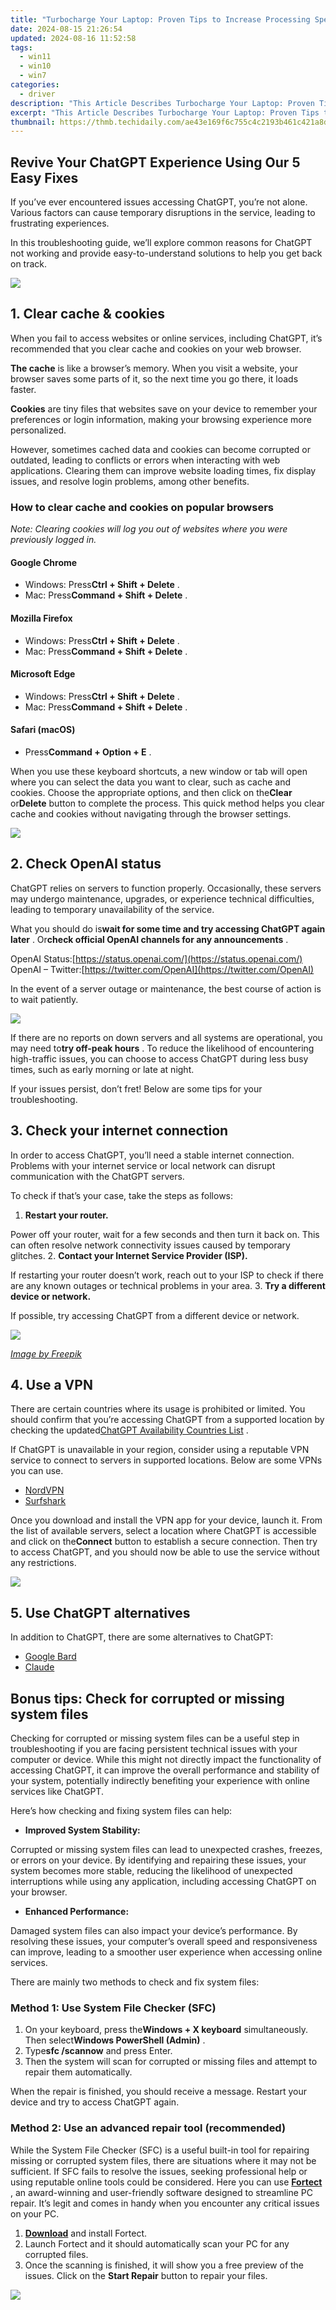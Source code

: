 ```yaml
---
title: "Turbocharge Your Laptop: Proven Tips to Increase Processing Speed by 50%%"
date: 2024-08-15 21:26:54
updated: 2024-08-16 11:52:58
tags:
  - win11
  - win10
  - win7
categories:
  - driver
description: "This Article Describes Turbocharge Your Laptop: Proven Tips to Increase Processing Speed by 50%%"
excerpt: "This Article Describes Turbocharge Your Laptop: Proven Tips to Increase Processing Speed by 50%%"
thumbnail: https://thmb.techidaily.com/ae43e169f6c755c4c2193b461c421a8ddcf3ffe9401c395fee54d3c5c1d37695.jpg
---
```


## Revive Your ChatGPT Experience Using Our 5 Easy Fixes

If you’ve ever encountered issues accessing ChatGPT, you’re not alone. Various factors can cause temporary disruptions in the service, leading to frustrating experiences.

 In this troubleshooting guide, we’ll explore common reasons for ChatGPT not working and provide easy-to-understand solutions to help you get back on track.

![](https://images.drivereasy.com/wp-content/uploads/2023/07/how-to-fix-chatgpt-not-working.png)

## 1\. Clear cache & cookies

 When you fail to access websites or online services, including ChatGPT, it’s recommended that you clear cache and cookies on your web browser.

**The cache** is like a browser’s memory. When you visit a website, your browser saves some parts of it, so the next time you go there, it loads faster.

**Cookies** are tiny files that websites save on your device to remember your preferences or login information, making your browsing experience more personalized.

 However, sometimes cached data and cookies can become corrupted or outdated, leading to conflicts or errors when interacting with web applications. Clearing them can improve website loading times, fix display issues, and resolve login problems, among other benefits.

### How to clear cache and cookies on popular browsers

 _Note: Clearing cookies will log you out of websites where you were previously logged in._

#### Google Chrome

* Windows: Press**Ctrl + Shift + Delete** .
* Mac: Press**Command + Shift + Delete** .

#### Mozilla Firefox

* Windows: Press**Ctrl + Shift + Delete** .
* Mac: Press**Command + Shift + Delete** .

#### Microsoft Edge

* Windows: Press**Ctrl + Shift + Delete** .
* Mac: Press**Command + Shift + Delete** .

#### Safari (macOS)

* Press**Command + Option + E** .

 When you use these keyboard shortcuts, a new window or tab will open where you can select the data you want to clear, such as cache and cookies. Choose the appropriate options, and then click on the**Clear** or**Delete** button to complete the process. This quick method helps you clear cache and cookies without navigating through the browser settings.

![](https://images.drivereasy.com/wp-content/uploads/2023/07/clear-cache-1200x580.png)

## 2\. Check OpenAI status

 ChatGPT relies on servers to function properly. Occasionally, these servers may undergo maintenance, upgrades, or experience technical difficulties, leading to temporary unavailability of the service.

 What you should do is**wait for some time and try accessing ChatGPT again later** . Or**check official OpenAI channels for any announcements** .

 OpenAI Status:[https://status.openai.com/](https://status.openai.com/)
 OpenAI – Twitter:[https://twitter.com/OpenAI](https://twitter.com/OpenAI)

 In the event of a server outage or maintenance, the best course of action is to wait patiently.

![](https://images.drivereasy.com/wp-content/uploads/2023/07/OpenAI-all-systems-operational-1200x723.png)

 If there are no reports on down servers and all systems are operational, you may need to**try off-peak hours** . To reduce the likelihood of encountering high-traffic issues, you can choose to access ChatGPT during less busy times, such as early morning or late at night.

 If your issues persist, don’t fret! Below are some tips for your troubleshooting.

## 3\. Check your internet connection

 In order to access ChatGPT, you’ll need a stable internet connection. Problems with your internet service or local network can disrupt communication with the ChatGPT servers.

To check if that’s your case, take the steps as follows:

1. **Restart your router.**  

 Power off your router, wait for a few seconds and then turn it back on. This can often resolve network connectivity issues caused by temporary glitches.
2. **Contact your Internet Service Provider (ISP).**  

 If restarting your router doesn’t work, reach out to your ISP to check if there are any known outages or technical problems in your area.
3. **Try a different device or network.**  

 If possible, try accessing ChatGPT from a different device or network.

![](https://images.drivereasy.com/wp-content/uploads/2023/07/check-your-internet-connection-1200x1100.jpg)

_[Image by Freepik](https://www.freepik.com/free-vector/flat-wifi-concept%5F4564681.htm#query=check%20router%20internet%20connection&position)_

## 4\. Use a VPN

 There are certain countries where its usage is prohibited or limited. You should confirm that you’re accessing ChatGPT from a supported location by checking the updated[ChatGPT Availability Countries List](https://chatgptdetector.co/what-countries-is-chat-gpt-available/) .

 If ChatGPT is unavailable in your region, consider using a reputable VPN service to connect to servers in supported locations. Below are some VPNs you can use.

* [NordVPN](https://tools.techidaily.com/drivereasy/download/)
* [Surfshark](https://tools.techidaily.com/drivereasy/download/)

 Once you download and install the VPN app for your device, launch it. From the list of available servers, select a location where ChatGPT is accessible and click on the**Connect** button to establish a secure connection. Then try to access ChatGPT, and you should now be able to use the service without any restrictions.

![](https://images.drivereasy.com/wp-content/uploads/2023/07/Use-a-VPN-to-access-ChatGPT-1200x629.png)

## 5\. Use ChatGPT alternatives

In addition to ChatGPT, there are some alternatives to ChatGPT:

* [Google Bard](https://bard.google.com/)
* [Claude](https://claude.ai/)

## Bonus tips: Check for corrupted or missing system files

 Checking for corrupted or missing system files can be a useful step in troubleshooting if you are facing persistent technical issues with your computer or device. While this might not directly impact the functionality of accessing ChatGPT, it can improve the overall performance and stability of your system, potentially indirectly benefiting your experience with online services like ChatGPT.

Here’s how checking and fixing system files can help:

* **Improved System Stability:**  

 Corrupted or missing system files can lead to unexpected crashes, freezes, or errors on your device. By identifying and repairing these issues, your system becomes more stable, reducing the likelihood of unexpected interruptions while using any application, including accessing ChatGPT on your browser.

* **Enhanced Performance:**  

 Damaged system files can also impact your device’s performance. By resolving these issues, your computer’s overall speed and responsiveness can improve, leading to a smoother user experience when accessing online services.

There are mainly two methods to check and fix system files:

### Method 1: Use System File Checker (SFC)

1. On your keyboard, press the**Windows + X keyboard** simultaneously. Then select**Windows PowerShell (Admin)** .
2. Type**sfc /scannow** and press Enter.
3. Then the system will scan for corrupted or missing files and attempt to repair them automatically.

 When the repair is finished, you should receive a message. Restart your device and try to access ChatGPT again.

### Method 2: Use an advanced repair tool (recommended)

 While the System File Checker (SFC) is a useful built-in tool for repairing missing or corrupted system files, there are situations where it may not be sufficient. If SFC fails to resolve the issues, seeking professional help or using reputable online tools could be considered. Here you can use **[Fortect](https://tools.techidaily.com/drivereasy/download/)**  , an award-winning and user-friendly software designed to streamline PC repair. It’s legit and comes in handy when you encounter any critical issues on your PC.

1. **[Download](https://tools.techidaily.com/drivereasy/download/)**  and install Fortect.
2. Launch Fortect and it should automatically scan your PC for any corrupted files.
3. Once the scanning is finished, it will show you a free preview of the issues. Click on the **Start Repair**  button to repair your files.  

![](https://images.drivereasy.com/wp-content/uploads/2023/07/Fortect-Start-Repair.png)

<ins class="adsbygoogle"
     style="display:block"
     data-ad-format="autorelaxed"
     data-ad-client="ca-pub-7571918770474297"
     data-ad-slot="1223367746"></ins>



<ins class="adsbygoogle"
     style="display:block"
     data-ad-client="ca-pub-7571918770474297"
     data-ad-slot="8358498916"
     data-ad-format="auto"
     data-full-width-responsive="true"></ins>
